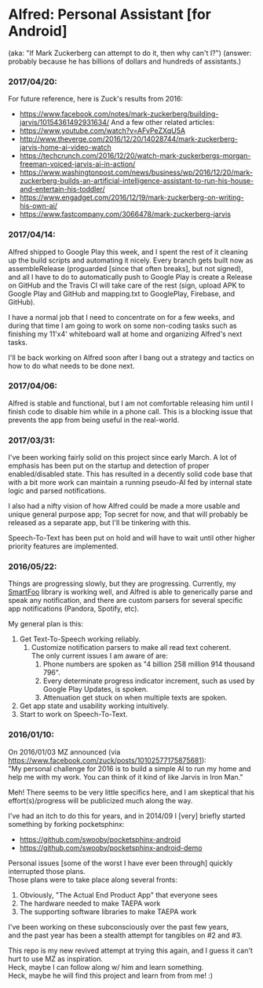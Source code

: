 # Alfred: Personal Assistant [for Android]

(aka: "If Mark Zuckerberg can attempt to do it, then why can't I?")
(answer: probably because he has billions of dollars and hundreds of
 assistants.)

### 2017/04/20:

For future reference, here is Zuck's results from 2016:
* https://www.facebook.com/notes/mark-zuckerberg/building-jarvis/10154361492931634/
And a few other related articles:
* https://www.youtube.com/watch?v=AFvPeZXqU5A
* http://www.theverge.com/2016/12/20/14028744/mark-zuckerberg-jarvis-home-ai-video-watch
* https://techcrunch.com/2016/12/20/watch-mark-zuckerbergs-morgan-freeman-voiced-jarvis-ai-in-action/
* https://www.washingtonpost.com/news/business/wp/2016/12/20/mark-zuckerberg-builds-an-artificial-intelligence-assistant-to-run-his-house-and-entertain-his-toddler/
* https://www.engadget.com/2016/12/19/mark-zuckerberg-on-writing-his-own-ai/
* https://www.fastcompany.com/3066478/mark-zuckerberg-jarvis

### 2017/04/14:

Alfred shipped to Google Play this week, and I spent the rest of it cleaning
up the build scripts and automating it nicely. Every branch gets built now
as assembleRelease (proguarded [since that often breaks], but not signed),
and all I have to do to automatically push to Google Play is create a Release
on GitHub and the Travis CI will take care of the rest (sign, upload APK
to Google Play and GitHub and mapping.txt to GooglePlay, Firebase, and GitHub).

I have a normal job that I need to concentrate on for a few weeks, and during
that time I am going to work on some non-coding tasks such as finishing my
11'x4' whiteboard wall at home and organizing Alfred's next tasks.

I'll be back working on Alfred soon after I bang out a strategy and tactics
on how to do what needs to be done next.

### 2017/04/06:

Alfred is stable and functional, but I am not comfortable releasing him
until I finish code to disable him while in a phone call. This is a
blocking issue that prevents the app from being useful in the
real-world.

### 2017/03/31:

I've been working fairly solid on this project since early March. A lot
of emphasis has been put on the startup and detection of proper
enabled/disabled state. This has resulted in a decently solid code base
that with a bit more work can maintain a running pseudo-AI fed by
internal state logic and parsed notifications.

I also had a nifty vision of how Alfred could be made a more usable and
unique general purpose app; Top secret for now, and that will probably
be released as a separate app, but I'll be tinkering with this.

Speech-To-Text has been put on hold and will have to wait until other
higher priority features are implemented.

### 2016/05/22:

Things are progressing slowly, but they are progressing. Currently, my
[SmartFoo](http://github.com/SmartFoo/smartfoo) library is working well,
and Alfred is able to generically parse and speak any notification, and there
are custom parsers for several specific app notifications (Pandora, Spotify,
etc).

My general plan is this:

1. Get Text-To-Speech working reliably. 
    1. Customize notification parsers to make all read text coherent.  
       The only current issues I am aware of are:  
        1. Phone numbers are spoken as "4 billion 258 million 914 thousand 796".
        2. Every determinate progress indicator increment, such as used by Google Play Updates, is spoken.
        2. Attenuation get stuck on when multiple texts are spoken. 
2. Get app state and usability working intuitively.
3. Start to work on Speech-To-Text.

### 2016/01/10:

On 2016/01/03 MZ announced (via https://www.facebook.com/zuck/posts/10102577175875681):  
"My personal challenge for 2016 is to build a simple AI to run my home and help me with my work. You can think of it kind of like Jarvis in Iron Man."

Meh! There seems to be very little specifics here, and I am skeptical that his effort(s)/progress will be publicized much along the way.

I've had an itch to do this for years, and in 2014/09 I [very] briefly started something by forking pocketsphinx:

* https://github.com/swooby/pocketsphinx-android
* https://github.com/swooby/pocketsphinx-android-demo

Personal issues [some of the worst I have ever been through] quickly interrupted those plans.  
Those plans were to take place along several fronts:

1. Obviously, "The Actual End Product App" that everyone sees
2. The hardware needed to make TAEPA work
3. The supporting software libraries to make TAEPA work

I've been working on these subconsciously over the past few years,  
and the past year has been a stealth attempt for tangibles on #2 and #3.

This repo is my new revived attempt at trying this again, and I guess it can't hurt to use MZ as inspiration.  
Heck, maybe I can follow along w/ him and learn something.  
Heck, maybe he will find this project and learn from from me! :)
